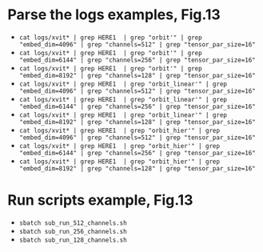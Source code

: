 # Parse the logs examples, Fig.13
* `cat logs/xvit* | grep HERE1  | grep "orbit'" | grep "embed_dim=4096" | grep "channels=512" | grep "tensor_par_size=16"`
* `cat logs/xvit* | grep HERE1  | grep "orbit'" | grep "embed_dim=6144" | grep "channels=256" | grep "tensor_par_size=16"`
* `cat logs/xvit* | grep HERE1  | grep "orbit'" | grep "embed_dim=8192" | grep "channels=128" | grep "tensor_par_size=16"`
* `cat logs/xvit* | grep HERE1  | grep "orbit_linear'" | grep "embed_dim=4096" | grep "channels=512" | grep "tensor_par_size=16"`
* `cat logs/xvit* | grep HERE1  | grep "orbit_linear'" | grep "embed_dim=6144" | grep "channels=256" | grep "tensor_par_size=16"`
* `cat logs/xvit* | grep HERE1  | grep "orbit_linear'" | grep "embed_dim=8192" | grep "channels=128" | grep "tensor_par_size=16"`
* `cat logs/xvit* | grep HERE1  | grep "orbit_hier'" | grep "embed_dim=4096" | grep "channels=512" | grep "tensor_par_size=16"`
* `cat logs/xvit* | grep HERE1  | grep "orbit_hier'" | grep "embed_dim=6144" | grep "channels=256" | grep "tensor_par_size=16"`
* `cat logs/xvit* | grep HERE1  | grep "orbit_hier'" | grep "embed_dim=8192" | grep "channels=128" | grep "tensor_par_size=16"`

# Run scripts example, Fig.13
* `sbatch sub_run_512_channels.sh`
* `sbatch sub_run_256_channels.sh`
* `sbatch sub_run_128_channels.sh`


